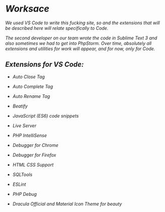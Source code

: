 # *Worksace*

*We used VS Code to write this fucking site, so
and the extensions that will be described here will relate specifically to Code.*

*The second developer on our team wrote the code in Sublime Text 3 and also
sometimes we had to get into PhpStorm.
Over time, absolutely all extensions and utilities for work will appear, and
for now, only for Code.*

## *Extensions for VS Code:*
* *Auto Close Tag*
* *Auto Complete Tag*
* *Auto Rename Tag*
* *Beatify*
* *JavaScript (ES6) code snippets*
* *Live Server*
* *PHP IntelliSense*
* *Debugger for Chrome*
* *Debugger for Firefox*
* *HTML CSS Support*
* *SQLTools*
* *ESLint*
* *PHP Debug*

* *Dracula Official and Material Icon Theme for beauty*
